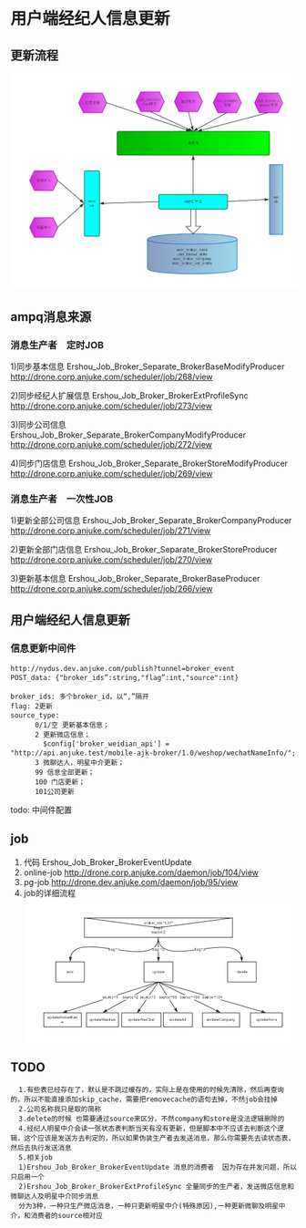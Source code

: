 # 用户端经纪人信息更新

## 更新流程

![](broker-EventUpdate.png)

## ampq消息来源

### 消息生产者　定时JOB

1)同步基本信息
Ershou_Job_Broker_Separate_BrokerBaseModifyProducer
http://drone.corp.anjuke.com/scheduler/job/268/view

2)同步经纪人扩展信息
Ershou_Job_Broker_BrokerExtProfileSync
http://drone.corp.anjuke.com/scheduler/job/273/view


3)同步公司信息
Ershou_Job_Broker_Separate_BrokerCompanyModifyProducer
http://drone.corp.anjuke.com/scheduler/job/272/view

4)同步门店信息
Ershou_Job_Broker_Separate_BrokerStoreModifyProducer
http://drone.corp.anjuke.com/scheduler/job/269/view

### 消息生产者　一次性JOB 

1)更新全部公司信息
Ershou_Job_Broker_Separate_BrokerCompanyProducer
http://drone.corp.anjuke.com/scheduler/job/271/view
  
2)更新全部门店信息
Ershou_Job_Broker_Separate_BrokerStoreProducer
http://drone.corp.anjuke.com/scheduler/job/270/view   

3)更新基本信息
Ershou_Job_Broker_Separate_BrokerBaseProducer
http://drone.corp.anjuke.com/scheduler/job/266/view

## 用户端经纪人信息更新

### 信息更新中间件 

```
http://nydus.dev.anjuke.com/publish?tunnel=broker_event
POST_data: {"broker_ids”:string,"flag”:int,"source":int}

broker_ids: 多个broker_id，以“,”隔开
flag: 2更新
source_type: 
      0/1/空 更新基本信息； 
      2 更新微店信息；
        $config['broker_weidian_api'] = "http://api.anjuke.test/mobile-ajk-broker/1.0/weshop/wechatNameInfo/";
      3 微聊达人，明星中介更新；
      99 信息全部更新；
      100 门店更新；
      101公司更新
```
todo: 中间件配置

## job

1. 代码       Ershou_Job_Broker_BrokerEventUpdate
2. online-job http://drone.corp.anjuke.com/daemon/job/104/view
3. pg-job     http://drone.dev.anjuke.com/daemon/job/95/view
4. job的详细流程 
   ![更新出来流程](broker-infoUpdate-jobProcess.png)


## TODO
      1.有些表已经存在了，默认是不跳过缓存的，实际上是在使用的时候先清除，然后再查询的，所以不能直接添加skip_cache，需要把removecache的语句去掉，不然job会挂掉
      2.公司名称我只是取的简称
      3.delete的时候 也需要通过source来区分，不然company和store是没法逻辑删除的
      4.经纪人明星中介会读一张状态表判断当天有没有更新，但是脚本中不应该去判断这个逻辑，这个应该是发送方去判定的，所以如果伪装生产者去发送消息，那么你需要先去读状态表，然后去执行发送消息
      5.相关job
      1)Ershou_Job_Broker_BrokerEventUpdate 消息的消费者  因为存在并发问题，所以只启用一个
      2)Ershou_Job_Broker_BrokerExtProfileSync 全量同步的生产者，发送微店信息和微聊达人及明星中介同步消息
      分为3种，一种只生产微店消息，一种只更新明星中介(特殊原因),一种更新微聊及明星中介，和消费者的source相对应

